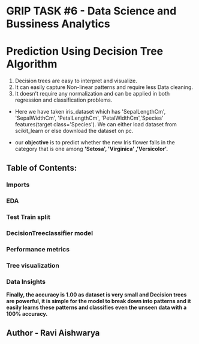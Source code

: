 # GRIP TASK #6 - Data Science and Bussiness Analytics
# Prediction Using Decision Tree Algorithm 

1. Decision trees are easy to interpret and visualize.
2. It can easily capture Non-linear patterns and require less Data cleaning.
3. It doesn’t require any normalization and can be applied in both regression and classification problems.
- Here we have taken iris_dataset which has 'SepalLengthCm', 'SepalWidthCm', 'PetalLengthCm', 'PetalWidthCm','Species' features(target class='Species').
We can either load dataset from scikit_learn or else download the dataset on pc.

- our **objective** is to predict whether the new Iris flower falls in the  category that is one among **'Setosa',  'Virginica' ,'Versicolor'.**


## Table of Contents:

   ### Imports
   ### EDA
   ### Test Train split
   ### DecisionTreeclassifier model
   ### Performance metrics
   ### Tree visualization
   ### Data Insights
**Finally, the accuracy is 1.00 as dataset is very small and Decision trees are powerful,
it is simple for the model to break down into patterns and it easily learns these patterns and classifies even the unseen data with a 100% accuracy.**






## Author - Ravi Aishwarya
